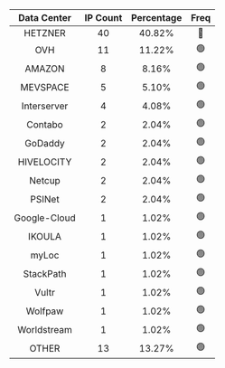 | Data Center | IP Count | Percentage | Freq |
|:------------:|:--------:|:-----------:|:-----:|
| HETZNER | 40 | 40.82% | 🔴 |
| OVH | 11 | 11.22% | 🟢 |
| AMAZON | 8 | 8.16% | 🟢 |
| MEVSPACE | 5 | 5.10% | 🟢 |
| Interserver | 4 | 4.08% | 🟢 |
| Contabo | 2 | 2.04% | 🟢 |
| GoDaddy | 2 | 2.04% | 🟢 |
| HIVELOCITY | 2 | 2.04% | 🟢 |
| Netcup | 2 | 2.04% | 🟢 |
| PSINet | 2 | 2.04% | 🟢 |
| Google-Cloud | 1 | 1.02% | 🟢 |
| IKOULA | 1 | 1.02% | 🟢 |
| myLoc | 1 | 1.02% | 🟢 |
| StackPath | 1 | 1.02% | 🟢 |
| Vultr | 1 | 1.02% | 🟢 |
| Wolfpaw | 1 | 1.02% | 🟢 |
| Worldstream | 1 | 1.02% | 🟢 |
| OTHER | 13 | 13.27% | 🟢 |